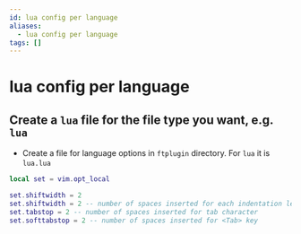 ```yaml
---
id: lua config per language
aliases:
  - lua config per language
tags: []
---
```


# lua config per language

## Create a `lua` file for the file type you want, e.g. `lua`

- Create a file for language options in `ftplugin` directory. For `lua` it is `lua.lua`

```lua
local set = vim.opt_local

set.shiftwidth = 2
set.shiftwidth = 2 -- number of spaces inserted for each indentation level
set.tabstop = 2 -- number of spaces inserted for tab character
set.softtabstop = 2 -- number of spaces inserted for <Tab> key
```
